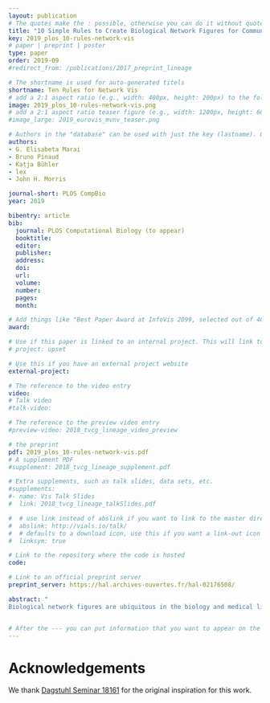 ```yaml
---
layout: publication
# The quotes make the : possible, otherwise you can do it without quotes
title: "10 Simple Rules to Create Biological Network Figures for Communication"
key: 2019_plos_10-rules-network-vis
# paper | preprint | poster
type: paper
order: 2019-09
#redirect_from: /publications/2017_preprint_lineage

# The shortname is used for auto-generated titels
shortname: Ten Rules for Network Vis
# add a 2:1 aspect ratio (e.g., width: 400px, height: 200px) to the folder /assets/images/papers/
image: 2019_plos_10-rules-network-vis.png
# add a 2:1 aspect ratio teaser figure (e.g., width: 1200px, height: 600px) to the folder /assets/images/papers/
#image_large: 2019_eurovis_mvnv_teaser.png

# Authors in the "database" can be used with just the key (lastname). Others can be written properly.
authors:
- G. Elisabeta Marai
- Bruno Pinaud
- Katja Bühler
- lex
- John H. Morris

journal-short: PLOS CompBio
year: 2019

bibentry: article
bib:
  journal: PLOS Computational Biology (to appear)
  booktitle: 
  editor: 
  publisher: 
  address: 
  doi: 
  url: 
  volume: 
  number: 
  pages:
  month: 

# Add things like "Best Paper Award at InfoVis 2099, selected out of 4000 submissions"
award:

# Use if this paper is linked to an internal project. This will link to the project site
# project: upset

# Use this if you have an external project website
external-project: 

# The reference to the video entry
video: 
# Talk video
#talk-video: 

# The reference to the preview video entry
#preview-video: 2018_tvcg_lineage_video_preview

# the preprint
pdf: 2019_plos_10-rules-network-vis.pdf
# A supplement PDF
#supplement: 2018_tvcg_lineage_supplement.pdf

# Extra supplements, such as talk slides, data sets, etc.
#supplements:
#- name: Vis Talk Slides
#  link: 2018_tvcg_lineage_talkSlides.pdf

#  # use link instead of abslink if you want to link to the master directory
#  abslink: http://vials.io/talk/
#  # defaults to a download icon, use this if you want a link-out icon
#  linksym: true

# Link to the repository where the code is hosted
code: 

# Link to an official preprint server
preprint_server: https://hal.archives-ouvertes.fr/hal-02176508/

abstract: "
Biological network figures are ubiquitous in the biology and medical literature. On the one hand, a good network figure can quickly provide information about the nature and degree of interactions between items, and enable inferences about the reason for those interactions. On the other hand, good network figures are difficult to create. In this paper, we outline 10 simple rules for creating biological network figures for communication, from choosing layouts, to applying color or other channels to show attributes, to the use of layering and separation. These rules are accompanied by illustrative examples. We also provide a concise set of references and additional resources for each rule."


# After the --- you can put information that you want to appear on the website using markdown formatting or HTML. A good example are acknowledgements, extra references, an erratum, etc.
---
```



# Acknowledgements

We thank <a href="http://www.dagstuhl.de/18161">Dagstuhl Seminar 18161</a> for the original inspiration for this work. 